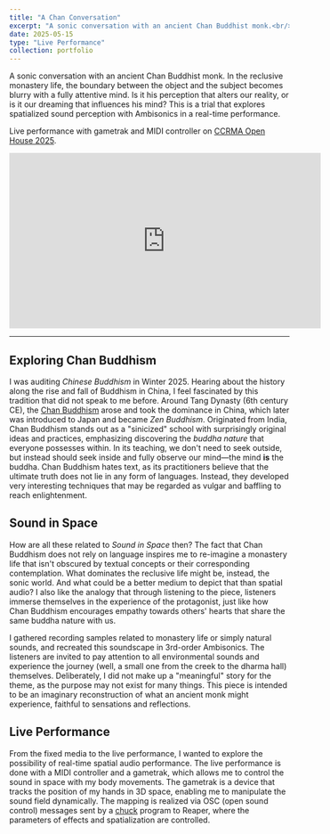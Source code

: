 ```yaml
---
title: "A Chan Conversation"
excerpt: "A sonic conversation with an ancient Chan Buddhist monk.<br/><br/><img src='https://i.imgur.com/I0BN3Om.png' width='60%'>"
date: 2025-05-15
type: "Live Performance"
collection: portfolio
---
```


A sonic conversation with an ancient Chan Buddhist monk. In the reclusive monastery life, the boundary between the object and the subject becomes blurry with a fully attentive mind. Is it his perception that alters our reality, or is it our dreaming that influences his mind? This is a trial that explores spatialized sound perception with Ambisonics in a real-time performance.

Live performance with gametrak and MIDI controller on [CCRMA Open House 2025](https://ccrma.stanford.edu/ccrma-open-house).

<iframe width="560" height="315" src="https://www.youtube-nocookie.com/embed/TSwDztCphDU?si=Fm_xGQEy6oPXfnbA" title="YouTube video player" frameborder="0" allow="accelerometer; autoplay; clipboard-write; encrypted-media; gyroscope; picture-in-picture; web-share" referrerpolicy="strict-origin-when-cross-origin" allowfullscreen></iframe>

---

## Exploring Chan Buddhism

I was auditing _Chinese Buddhism_ in Winter 2025. Hearing about the history along the rise and fall of Buddhism in China, I feel fascinated by this tradition that did not speak to me before. Around Tang Dynasty (6th century CE), the [Chan Buddhism](https://plato.stanford.edu/entries/buddhism-chan/) arose and took the dominance in China, which later was introduced to Japan and became _Zen Buddhism_. Originated from India, Chan Buddhism stands out as a "sinicized" school with surprisingly original ideas and practices, emphasizing discovering the _buddha nature_ that everyone possesses within. In its teaching, we don't need to seek outside, but instead should seek inside and fully observe our mind—the mind **is** the buddha. Chan Buddhism hates text, as its practitioners believe that the ultimate truth does not lie in any form of languages. Instead, they developed very interesting techniques that may be regarded as vulgar and baffling to reach enlightenment.

## Sound in Space

How are all these related to _Sound in Space_ then? The fact that Chan Buddhism does not rely on language inspires me to re-imagine a monastery life that isn't obscured by textual concepts or their corresponding contemplation. What dominates the reclusive life might be, instead, the sonic world. And what could be a better medium to depict that than spatial audio? I also like the analogy that through listening to the piece, listeners immerse themselves in the experience of the protagonist, just like how Chan Buddhism encourages empathy towards others' hearts that share the same buddha nature with us.

I gathered recording samples related to monastery life or simply natural sounds, and recreated this soundscape in 3rd-order Ambisonics. The listeners are invited to pay attention to all environmental sounds and experience the journey (well, a small one from the creek to the dharma hall) themselves. Deliberately, I did not make up a "meaningful" story for the theme, as the purpose may not exist for many things. This piece is intended to be an imaginary reconstruction of what an ancient monk might experience, faithful to sensations and reflections.

## Live Performance

From the fixed media to the live performance, I wanted to explore the possibility of real-time spatial audio performance. The live performance is done with a MIDI controller and a gametrak, which allows me to control the sound in space with my body movements. The gametrak is a device that tracks the position of my hands in 3D space, enabling me to manipulate the sound field dynamically. The mapping is realized via OSC (open sound control) messages sent by a [chuck](https://chuck.stanford.edu) program to Reaper, where the parameters of effects and spatialization are controlled.
